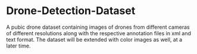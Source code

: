 # Drone-Detection-Dataset
A pubic drone dataset containing images of drones from different cameras of different resolutions along with the respective annotation files in xml and text format. The dataset will be extended with color images as well, at a later time.
